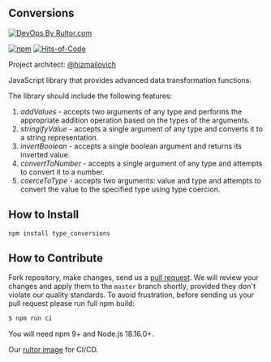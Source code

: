 ## Conversions

[![DevOps By Rultor.com](https://www.rultor.com/b/hizmailovich/conversion)](https://www.rultor.com/p/hizmailovich/conversion)
<br>

[![npm](https://github.com/hizmailovich/conversion/actions/workflows/npm.yml/badge.svg)](https://github.com/hizmailovich/conversion/actions/workflows/npm.yml)
[![Hits-of-Code](https://hitsofcode.com/github/hizmailovich/conversion)](https://hitsofcode.com/view/github/hizmailovich/conversion)

Project architect: [@hizmailovich](https://github.com/hizmailovich)

JavaScript library that provides advanced data transformation functions.

The library should include the following features:
1. *addValues* - accepts two arguments of any type and performs the appropriate addition operation based on the types of the arguments.
2. *stringifyValue* - accepts a single argument of any type and converts it to a string representation.
3. *invertBoolean* - accepts a single boolean argument and returns its inverted value.
4. *convertToNumber* - accepts a single argument of any type and attempts to convert it to a number.
5. *coerceToType* - accepts two arguments: value and type and attempts to convert the value to the specified type using type coercion.

## How to Install

```shell
npm install type_conversions
```

## How to Contribute

Fork repository, make changes, send us a [pull request](https://www.yegor256.com/2014/04/15/github-guidelines.html).
We will review your changes and apply them to the `master` branch shortly,
provided they don't violate our quality standards. To avoid frustration,
before sending us your pull request please run full npm build:

```bash
$ npm run ci
```

You will need npm 9+ and Node.js 18.16.0+.

Our [rultor image](https://github.com/eo-cqrs/eo-kafka-rultor-image) for CI/CD.